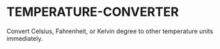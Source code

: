 # TEMPERATURE-CONVERTER

Convert Celsius, Fahrenheit, or Kelvin degree to other temperature units immediately.